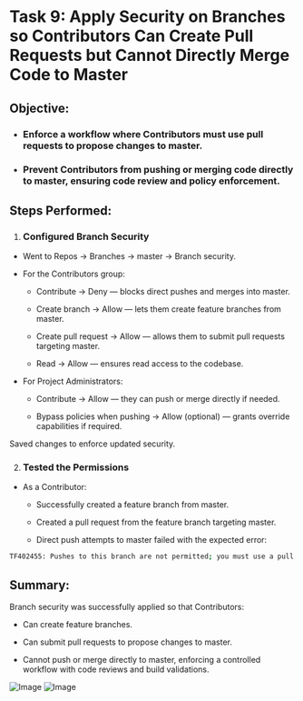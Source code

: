 # Task 9: Apply Security on Branches so Contributors Can Create Pull Requests but Cannot Directly Merge Code to Master

## Objective:

- ### Enforce a workflow where Contributors must use pull requests to propose changes to master.

- ### Prevent Contributors from pushing or merging code directly to master, ensuring code review and policy enforcement.

## Steps Performed:
1. ### Configured Branch Security
- Went to Repos → Branches → master → Branch security.

- For the Contributors group:

  - Contribute → Deny  — blocks direct pushes and merges into master.

  - Create branch → Allow  — lets them create feature branches from master.

  - Create pull request → Allow  — allows them to submit pull requests targeting master.

  - Read → Allow — ensures read access to the codebase.

- For Project Administrators:

  - Contribute → Allow  — they can push or merge directly if needed.

  - Bypass policies when pushing → Allow (optional)  — grants override capabilities if required.

Saved changes to enforce updated security.

2. ### Tested the Permissions
- As a Contributor:

  -  Successfully created a feature branch from master.

  - Created a pull request from the feature branch targeting master.

  -  Direct push attempts to master failed with the expected error:

```bash
TF402455: Pushes to this branch are not permitted; you must use a pull request to update this branch.
```



## Summary:
Branch security was successfully applied so that Contributors:

- Can create feature branches.

- Can submit pull requests to propose changes to master.

- Cannot push or merge directly to master, enforcing a controlled workflow with code reviews and build validations.


![Image](https://github.com/user-attachments/assets/1d975099-94fc-46f4-9883-53c80843e7e4)
![Image](https://github.com/user-attachments/assets/2497e209-af2e-458e-90b7-38800e8e5266)